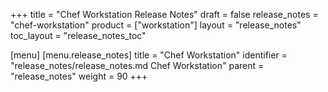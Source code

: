 +++
title = "Chef Workstation Release Notes"
draft = false
release_notes = "chef-workstation"
product = ["workstation"]
layout = "release_notes"
toc_layout = "release_notes_toc"

[menu]
  [menu.release_notes]
    title = "Chef Workstation"
    identifier = "release_notes/release_notes.md Chef Workstation"
    parent = "release_notes"
    weight = 90
+++